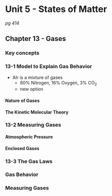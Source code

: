 # Unit 5 - States of Matter
_pg 414_

## Chapter 13 - Gases

### Key concepts

### 13-1 Model to Explain Gas Behavior

- AIr is a mixture of gases 
  -  80% Nitrogen, 16% Oxygen, 3% CO<sub>2</sub>
  -  new option





#### Nature of Gases



#### The Kinetic Molecular Theory

### 13-2 Measuring Gases

#### Atmospheric Pressure

#### Enclosed Gases

### 13-3 The Gas Laws

### Gas Behavior

### Measuring Gases

